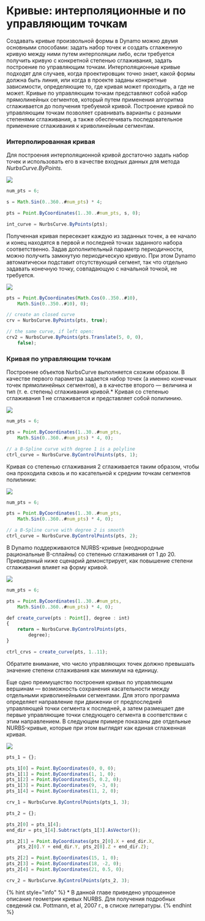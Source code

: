 # Кривые: интерполяционные и по управляющим точкам

Создавать кривые произвольной формы в Dynamo можно двумя основными способами: задать набор точек и создать сглаженную кривую между ними путем интерполяции либо, если требуется получить кривую с конкретной степенью сглаживания, задать построение по управляющим точкам. Интерполяционные кривые подходят для случаев, когда проектировщик точно знает, какой формы должна быть линия, или когда в проекте заданы конкретные зависимости, определяющие то, где кривая может проходить, а где не может. Кривые по управляющим точкам представляют собой набор прямолинейных сегментов, который путем применения алгоритма сглаживается до получения требуемой кривой. Построение кривой по управляющим точкам позволяет сравнивать варианты с разными степенями сглаживания, а также обеспечивать последовательное применение сглаживания к криволинейным сегментам.

### Интерполированная кривая

Для построения интерполяционной кривой достаточно задать набор точек и использовать его в качестве входных данных для метода _NurbsCurve.ByPoints_.

![](../images/8-2/4/Curves\_01.png)

```js
num_pts = 6;

s = Math.Sin(0..360..#num_pts) * 4;

pts = Point.ByCoordinates(1..30..#num_pts, s, 0);

int_curve = NurbsCurve.ByPoints(pts);
```

Полученная кривая пересекает каждую из заданных точек, а ее начало и конец находятся в первой и последней точках заданного набора соответственно. Задав дополнительный параметр периодичности, можно получить замкнутую периодическую кривую. При этом Dynamo автоматически подставит отсутствующий сегмент, так что отдельно задавать конечную точку, совпадающую с начальной точкой, не требуется.

![](../images/8-2/4/Curves\_02.png)

```js
pts = Point.ByCoordinates(Math.Cos(0..350..#10),
    Math.Sin(0..350..#10), 0);

// create an closed curve
crv = NurbsCurve.ByPoints(pts, true);

// the same curve, if left open:
crv2 = NurbsCurve.ByPoints(pts.Translate(5, 0, 0),
    false);
```

### Кривая по управляющим точкам

Построение объектов NurbsCurve выполняется схожим образом. В качестве первого параметра задается набор точек (а именно конечных точек прямолинейных сегментов), а в качестве второго — величина и тип (т. е. степень) сглаживания кривой.\* Кривая со степенью сглаживания 1 не сглаживается и представляет собой полилинию.

![](../images/8-2/4/Curves\_03.png)

```js
num_pts = 6;

pts = Point.ByCoordinates(1..30..#num_pts,
    Math.Sin(0..360..#num_pts) * 4, 0);

// a B-Spline curve with degree 1 is a polyline
ctrl_curve = NurbsCurve.ByControlPoints(pts, 1);
```

Кривая со степенью сглаживания 2 сглаживается таким образом, чтобы она проходила сквозь и по касательной к средним точкам сегментов полилинии:

![](../images/8-2/4/Curves\_04.png)

```js
num_pts = 6;

pts = Point.ByCoordinates(1..30..#num_pts,
    Math.Sin(0..360..#num_pts) * 4, 0);

// a B-Spline curve with degree 2 is smooth
ctrl_curve = NurbsCurve.ByControlPoints(pts, 2);
```

В Dynamo поддерживаются NURBS-кривые (неоднородные рациональные B-сплайны) со степенью сглаживания от 1 до 20. Приведенный ниже сценарий демонстрирует, как повышение степени сглаживания влияет на форму кривой.

![](../images/8-2/4/Curves\_05.png)

```js
num_pts = 6;

pts = Point.ByCoordinates(1..30..#num_pts,
    Math.Sin(0..360..#num_pts) * 4, 0);

def create_curve(pts : Point[], degree : int)
{
	return = NurbsCurve.ByControlPoints(pts,
        degree);
}

ctrl_crvs = create_curve(pts, 1..11);
```

Обратите внимание, что число управляющих точек должно превышать значение степени сглаживания как минимум на единицу.

Еще одно преимущество построения кривых по управляющим вершинам — возможность сохранения касательности между отдельными криволинейными сегментами. Для этого программа определяет направление при движении от предпоследней управляющей точки сегмента к последней, а затем размещает две первые управляющие точки следующего сегмента в соответствии с этим направлением. В следующем примере показаны две отдельные NURBS-кривые, которые при этом выглядят как единая сглаженная кривая.

![](../images/8-2/4/Curves\_06.png)

```js
pts_1 = {};

pts_1[0] = Point.ByCoordinates(0, 0, 0);
pts_1[1] = Point.ByCoordinates(1, 1, 0);
pts_1[2] = Point.ByCoordinates(5, 0.2, 0);
pts_1[3] = Point.ByCoordinates(9, -3, 0);
pts_1[4] = Point.ByCoordinates(11, 2, 0);

crv_1 = NurbsCurve.ByControlPoints(pts_1, 3);

pts_2 = {};

pts_2[0] = pts_1[4];
end_dir = pts_1[4].Subtract(pts_1[3].AsVector());

pts_2[1] = Point.ByCoordinates(pts_2[0].X + end_dir.X,
    pts_2[0].Y + end_dir.Y, pts_2[0].Z + end_dir.Z);

pts_2[2] = Point.ByCoordinates(15, 1, 0);
pts_2[3] = Point.ByCoordinates(18, -2, 0);
pts_2[4] = Point.ByCoordinates(21, 0.5, 0);

crv_2 = NurbsCurve.ByControlPoints(pts_2, 3);
```

{% hint style="info" %}
\* В данной главе приведено упрощенное описание геометрии кривых NURBS. Для получения подробных сведений см. Pottmann, et al, 2007 г., в списке литературы.
{% endhint %}
